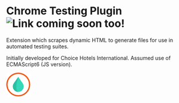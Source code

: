 # Chrome Testing Plugin</b> ![](https://img.shields.io/badge/Chrome_Store-Coming_Soon!-yellow.svg "Link coming soon too!")

Extension which scrapes dynamic HTML to generate files for use in automated testing suites.

Initially developed for Choice Hotels International.
Assumed use of ECMAScript6 (JS version).

![](https://github.com/NAUTeamWATER/ChromeTestingPlugin/blob/32978ff68c7cbd73d661db47d9f89f7b3d266978/water-icon48.png "Created by Team WATER")
